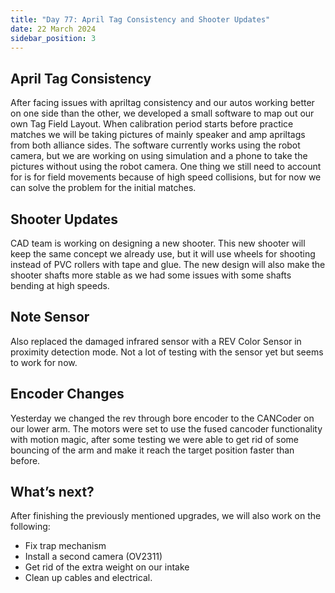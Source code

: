 ```yaml
---
title: "Day 77: April Tag Consistency and Shooter Updates"
date: 22 March 2024
sidebar_position: 3
---
```


## April Tag Consistency

After facing issues with apriltag consistency and our autos working better on one side than the other, we developed a small software to map out our own Tag Field Layout. When calibration period starts before practice matches we will be taking pictures of mainly speaker and amp apriltags from both alliance sides. The software currently works using the robot camera, but we are working on using simulation and a phone to take the pictures without using the robot camera. One thing we still need to account for is for field movements because of high speed collisions, but for now we can solve the problem for the initial matches.

## Shooter Updates

CAD team is working on designing a new shooter. This new shooter will keep the same concept we already use, but it will use wheels for shooting instead of PVC rollers with tape and glue. The new design will also make the shooter shafts more stable as we had some issues with some shafts bending at high speeds.

## Note Sensor

Also replaced the damaged infrared sensor with a REV Color Sensor in proximity detection mode. Not a lot of testing with the sensor yet but seems to work for now.

## Encoder Changes

Yesterday we changed the rev through bore encoder to the CANCoder on our lower arm. The motors were set to use the fused cancoder functionality with motion magic, after some testing we were able to get rid of some bouncing of the arm and make it reach the target position faster than before.

## What’s next?

After finishing the previously mentioned upgrades, we will also work on the following:

- Fix trap mechanism
- Install a second camera (OV2311)
- Get rid of the extra weight on our intake
- Clean up cables and electrical.
